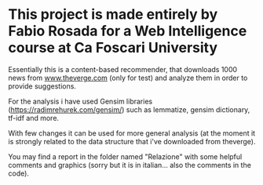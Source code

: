 # This project is made entirely by Fabio Rosada for a Web Intelligence course at Ca Foscari University

Essentially this is a content-based recommender, that downloads 1000 news from www.theverge.com (only for test) and analyze them in order to provide suggestions.

For the analysis i have used Gensim libraries (https://radimrehurek.com/gensim/) such as lemmatize, gensim dictionary, tf-idf and more.

With few changes it can be used for more general analysis (at the moment it is strongly related to the data structure that i've downloaded from theverge).

You may find a report in the folder named "Relazione" with some helpful comments and graphics (sorry but it is in italian... also the comments in the code).

